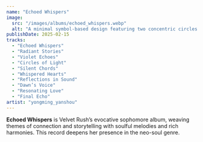```yaml
---
name: "Echoed Whispers"
image:
  src: "/images/albums/echoed_whispers.webp"
  alt: "A minimal symbol-based design featuring two concentric circles with wavy, echo-like lines radiating outward, using black and violet colors, symbolizing connection and storytelling."
publishDate: 2025-02-15
tracks:
  - "Echoed Whispers"
  - "Radiant Stories"
  - "Violet Echoes"
  - "Circles of Light"
  - "Silent Chords"
  - "Whispered Hearts"
  - "Reflections in Sound"
  - "Dawn’s Voice"
  - "Resonating Love"
  - "Final Echo"
artist: "yongming_yanshou"
---
```


**Echoed Whispers** is Velvet Rush’s evocative sophomore album, weaving themes of connection and storytelling with soulful melodies and rich harmonies. This record deepens her presence in the neo-soul genre.

